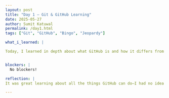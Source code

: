 ```yaml
---
layout: post
title: "Day 1 – Git & GitHub Learning"
date: 2025-05-27
author: Sumit Katuwal
permalink: /day1.html
tags: ["Git", "GitHub", "Bingo", "Jeopardy"]

what_i_learned: |

Today, I learned in depth about what GitHub is and how it differs from Git. I now understand that Git is a version control system that helps track changes in code, while GitHub is a platform that hosts Git repositories and allows for collaboration with others. I also explored the different things we can do with Git and GitHub, like branching, merging, and managing projects more efficiently. In the middle of the day, we had a fun break where all the participants played a unique version of bingo, which was a completely new experience for me. We also took a Python placement test, which helped me reflect on what I already know and what I still need to work on—it was a fun and productive day overall!


blockers: |
  No blockers!

reflection: |
It was great learning about all the things GitHub can do—I had no idea it offered so many useful tools for collaboration and version control. I used to think it would be really complicated to learn on my own, but with the right guidance, it turned out to be pretty straightforward. I now understand the difference between Git and GitHub, and how they work together to manage and share code more efficiently. The new bingo game we played was really cool too—it was a fun way to connect with others and made the day feel more interactive. Overall, I walked away with a solid understanding of GitHub basics and a better appreciation for how useful it is in real-world coding projects.

---
```

